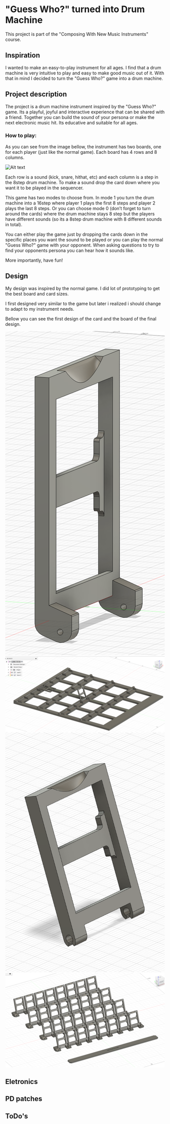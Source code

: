 # "Guess Who?" turned into Drum Machine

This project is part of the "Composing With New Music Instruments" course.

## Inspiration

I wanted to make an easy-to-play instrument for all ages. I find that a drum machine is very intuitive to play and easy to make good music out of it. With that in mind I decided to turn the "Guess Who?" game into a drum machine. 


## Project description

The project is a drum machine instrument inspired by the "Guess Who?" game. Its a playful, joyful and interactive experience that can be shared with a friend. Together you can build the sound of your persona or make the next electronic music hit. Its educative and suitable for all ages. 

### How to play:

As you can see from the image bellow, the instrument has two boards, one for each player (just like the normal game). Each board has 4 rows and 8 columns. 

![Alt text](./img/boards.svg "a title")

Each row is a sound (kick, snare, hithat, etc) and each column is a step in the 8step drum machine. To make a sound drop the card down where you want it to be played in the sequencer.

This game has two modes to choose from. In mode 1 you turn the drum machine into a 16step where player 1 plays the first 8 steps and player 2 plays the last 8 steps. Or you can choose mode 0 (don’t forget to turn around the cards) where the drum machine stays 8 step but the players have different sounds (so its a 8step drum machine with 8 different sounds in total).

You can either play the game just by dropping the cards down in the specific places you want the sound to be played or you can play the normal "Guess Who?" game with your opponent. When asking questions to try to find your opponents persona you can hear how it sounds like.

More importantly, have fun!

## Design 

My design was inspired by the normal game. I did lot of prototyping to get the best board and card sizes. 

I first designed very similar to the game but later i realized i should change to adapt to my instrument needs.

Bellow you can see the first design of the card and the board of the final design.

![Alt text](./img/card_before.png "First card design")
![Alt text](./img/board_before.png "First board design")
![Alt text](./img/card_after.png "Final card design")
![Alt text](./img/board_after.png "Final board design")

## Eletronics

## PD patches

## ToDo's 